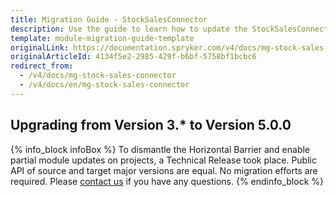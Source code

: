 ```yaml
---
title: Migration Guide - StockSalesConnector
description: Use the guide to learn how to update the StockSalesConnector module.
template: module-migration-guide-template
originalLink: https://documentation.spryker.com/v4/docs/mg-stock-sales-connector
originalArticleId: 4134f5e2-2985-429f-b6bf-5758bf1bcbc6
redirect_from:
  - /v4/docs/mg-stock-sales-connector
  - /v4/docs/en/mg-stock-sales-connector
---
```


## Upgrading from Version 3.* to Version 5.0.0

{% info_block infoBox %}
To dismantle the Horizontal Barrier and enable partial module updates on projects, a Technical Release took place. Public API of source and target major versions are equal. No migration efforts are required. Please [contact us](https://spryker.com/en/support/) if you have any questions.
{% endinfo_block %}
